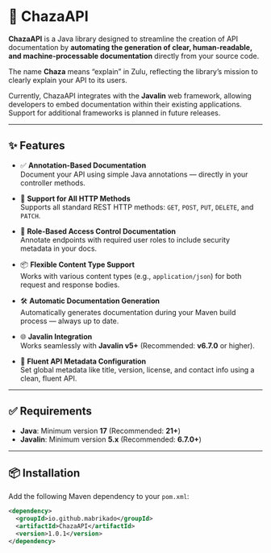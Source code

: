 # 📘 ChazaAPI

**ChazaAPI** is a Java library designed to streamline the creation of API documentation by **automating the generation of clear, human-readable, and machine-processable documentation** directly from your source code.

The name **Chaza** means “explain” in Zulu, reflecting the library’s mission to clearly explain your API to its users.

Currently, ChazaAPI integrates with the **Javalin** web framework, allowing developers to embed documentation within their existing applications. Support for additional frameworks is planned in future releases.

---

## ✨ Features

- ✅ **Annotation-Based Documentation**  
  Document your API using simple Java annotations — directly in your controller methods.

- 🔄 **Support for All HTTP Methods**  
  Supports all standard REST HTTP methods: `GET`, `POST`, `PUT`, `DELETE`, and `PATCH`.

- 🔐 **Role-Based Access Control Documentation**  
  Annotate endpoints with required user roles to include security metadata in your docs.

- 📦 **Flexible Content Type Support**  
  Works with various content types (e.g., `application/json`) for both request and response bodies.

- 🛠️ **Automatic Documentation Generation**  
  Automatically generates documentation during your Maven build process — always up to date.

- 🌐 **Javalin Integration**  
  Works seamlessly with **Javalin v5+** (Recommended: **v6.7.0** or higher).

- 🧩 **Fluent API Metadata Configuration**  
  Set global metadata like title, version, license, and contact info using a clean, fluent API.

---

## ✅ Requirements

- **Java**: Minimum version **17** (Recommended: **21+**)  
- **Javalin**: Minimum version **5.x** (Recommended: **6.7.0+**)

---

## 📦 Installation

Add the following Maven dependency to your `pom.xml`:

```xml
<dependency>
  <groupId>io.github.mabrikado</groupId>
  <artifactId>ChazaAPI</artifactId>
  <version>1.0.1</version>
</dependency>
